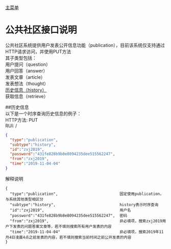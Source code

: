[主菜单](../README.md)    

# 公共社区接口说明    

公共社区系统提供用户发表公开信息功能（publication），目前该系统仅支持通过HTTP请求访问，并使用PUT方法  
其子类型包括：  
用户提问（question）  
用户回答（answer）  
发表文章（article）  
发表想法（thought）  
[历史信息（history）](#历史信息)  
获取信息（retrieve）  

##历史信息  
以下是一个时序查询历史信息的例子：  
HTTP方法: PUT  
RUI: /  
```json
{
  "type":"publication",
  "subtype":"history",
  "id":"zxj2019",
  "password":"431fe828b9b8e8094235dee515562247",
  "from":"zxj2019",
  "time":"2019-11-04-04"
}
```  
解释说明  
```text
{
  "type":"publication",                           固定使用publication，与系统其他类型相区分
  "subtype":"history",                            history表示时序查询
  "id":"zxj2019",                                 用户名
  "password":"431fe828b9b8e8094235dee515562247",  密码
  "from":"zxj2019",                               非必填项，搜索zxj2019用户下发表的问题答案文章等，若不填则搜索所有用户发表的内容
  "time":"2019-11-04-04"                          非必填项，搜索2019年11月4日凌晨4点之前发表的内容，若不填则搜索当前时间之前公开发表的内容
}
```  
